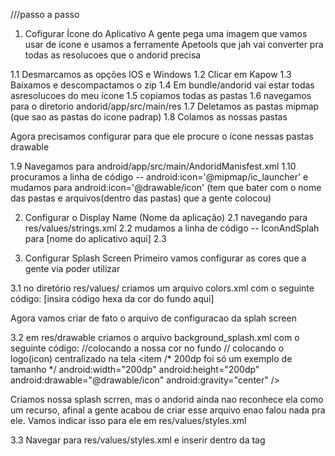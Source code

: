 ///passo a passo

1) Cofigurar Ícone do Aplicativo
  A gente pega uma imagem que vamos usar de ícone e usamos a ferramente Apetools que jah vai
  converter pra todas as resolucoes que o andorid precisa

  1.1 Desmarcamos as opções IOS e Windows
  1.2 Clicar em Kapow
  1.3 Baixamos e descompactamos o zip
  1.4 Em bundle/andorid vai estar todas asresolucoes do meu ícone
  1.5 copiamos todas as pastas
  1.6 navegamos para o diretorio andorid/app/src/main/res
  1.7 Deletamos as pastas mipmap (que sao as pastas do icone padrap)
  1.8 Colamos as nossas pastas

  Agora precisamos configurar para que ele procure o ícone nessas pastas drawable

  1.9 Navegamos para android/app/src/main/AndoridManisfest.xml
  1.10 procuramos a linha de código -- android:icon='@mipmap/ic_launcher' e mudamos para 
  android:icon='@drawable/icon' (tem que bater com o nome das pastas e arquivos(dentro das pastas) que a gente colocou)
  
2) Configurar o Display Name (Nome da aplicação)
  2.1 navegando para res/values/strings.xml
  2.2 mudamos a linha de código -- <string name="app_name">IconAndSplah</string> para 
  <string name="app_name">[nome do aplicativo aqui]</string>
  2.3 

3) Configurar Splash Screen
  Primeiro vamos configurar as cores que a gente via poder utilizar 

  3.1 no diretório res/values/ criamos um arquivo colors.xml com o seguinte código:
    <?xml version="1.0" encoding="utf-8" ?>
    <resources>
      <color name="primary">[insira código hexa da cor do fundo aqui]</color>
    <resources>
  
  Agora vamos criar de fato o arquivo de configuracao da splah screen

  3.2 em res/drawable criamos o arquivo background_splash.xml com o seguinte código:
    <?xml version="1.0" encoding="utf-8" ?>
    <layer-list
      xmls:android="http://schemas.android.com/apk/res/android ">
      //colocando a nossa cor no fundo
      <item android:drawable="@color/primary" />
      // colocando o logo(icon) centralizado na tela
      <item 
        /* 200dp foi só um exemplo de tamanho */
        android:width="200dp"
        android:height="200dp"
        android:drawable="@drawable/icon" 
        android:gravity="center"
      />
    <layer-list>

  Criamos nossa splash scrren, mas o andorid ainda nao reconhece ela como um recurso,
  afinal a gente acabou de criar esse arquivo enao falou nada pra ele. Vamos indicar isso 
  para ele em res/values/styles.xml

  3.3 Navegar para res/values/styles.xml e inserir dentro da tag <style> o código:
    <item name="android:windowBackground">
      @drawable/background_splash
    </item>
    // agora vamos mudar a cor da status bar pra que fique igual a que a gente colocou a da 
    nossa aplicacao (assumindo que a gente mudou ela)
    <item name>
      @color/primary
    </item>



4) Problemas e bugs

  4.1 [BUG] Talvez tenha  que adicionar esse código em app/src/main/res/values/colors.xml:

    <?xml version="1.0" encoding="utf-8" ?>
    <resources>
      <color name="primary_dark">[insira código hexa da cor do fundo aqui]</color>
    <resources>

  4.2 Se for usar ficar distorcido, ou vc nao quiser que a sua imagem/icone aumente de tamanho pro default pra caber na view:

  na configuracao da splah screen (passo 3.2) coloca dentro de uma tag <bitmap> o código:
  

        //////// configuracao pra se quisermos colocar no centro:

        <item>
        <bitmap
        // 200dp foi só um exemplo de tamanho 
        android:width="200dp"
        android:height="200dp"
        android:drawable="@drawable/icon" 
        android:gravity="center"

        android:drawable="@drawable/icon" 
        android:gravity="fillcenter"
        >
        <item />
    <layer-list>

      /////// configuracao se quisermos colocar na tela inteira

        <item>
        <bitmap
          android:drawable="@drawable/icon" 
          android:gravity="fillcenter"
        >
        <item />
    <layer-list>



5) Usando react-native-splash-screen

Funcionalidades: mostrar splash screen por mais tempo | esconder splah screen 

 /////////Instalação: 

 5.1 Run npm i react-native-splash-screen --save

 5.2 Second step(Plugin Installation):

//Automatic installation

  5.3 react-native link react-native-splash-screen or rnpm link react-native-splash-screen

//Manual installation
Android:

  5.3 In your android/settings.gradle file, make the following additions:
include ':react-native-splash-screen'   
project(':react-native-splash-screen').projectDir = new File(rootProject.projectDir, '../node_modules/react-native-splash-screen/android')
In your android/app/build.gradle file, add the :react-native-splash-screen project as a compile-time dependency:
...
dependencies {
    ...
    implementation project(':react-native-splash-screen')
}
Update the MainApplication.java file to use react-native-splash-screen via the following changes:
// react-native-splash-screen >= 0.3.1
import org.devio.rn.splashscreen.SplashScreenReactPackage;
// react-native-splash-screen < 0.3.1
import com.cboy.rn.splashscreen.SplashScreenReactPackage;

public class MainApplication extends Application implements ReactApplication {

    private final ReactNativeHost mReactNativeHost = new ReactNativeHost(this) {
        @Override
        public boolean getUseDeveloperSupport() {
            return BuildConfig.DEBUG;
        }

        @Override
        protected List<ReactPackage> getPackages() {
            return Arrays.<ReactPackage>asList(
                    new MainReactPackage(),
            new SplashScreenReactPackage()  //here
            );
        }
    };

    @Override
    public ReactNativeHost getReactNativeHost() {
        return mReactNativeHost;
    }
}


/////Usage:

Use like so:

import SplashScreen from 'react-native-splash-screen'

export default class WelcomePage extends Component {

    componentDidMount() {
    	// do stuff while splash screen is shown
        // After having done stuff (such as async tasks) hide the splash screen
        SplashScreen.hide();
    }
}

//API
Method	  Type	   Optional	          Description
show()	function	  false	      Open splash screen (Native Method )
hide()	function	  false	         Close splash screen





